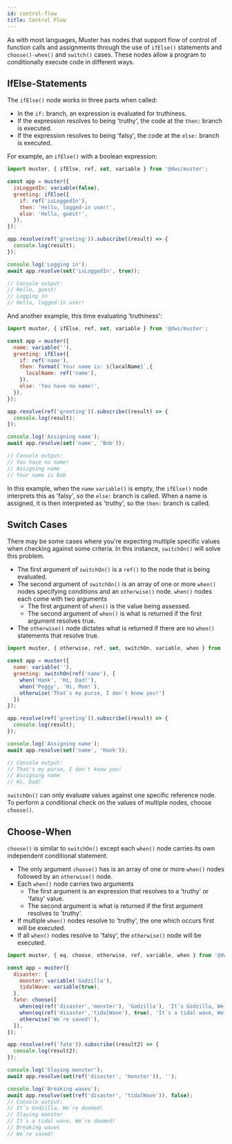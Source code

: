 ```yaml
---
id: control-flow
title: Control Flow
---
```

As with most languages, Muster has nodes that support flow of control of function calls and assignments through the use of `ifElse()` statements and `choose()-when()` and `switch()` cases. These nodes allow a program to conditionally execute code in different ways.
## IfElse-Statements
The `ifElse()` node works in three parts when called:
- In the `if:` branch, an expression is evaluated for truthiness.
- If the expression resolves to being 'truthy', the code at the `then:` branch is executed.
- If the expression resolves to being 'falsy', the code at the `else:` branch is executed.

For example, an `ifElse()` with a boolean expression:
```javascript
import muster, { ifElse, ref, set, variable } from '@dws/muster';

const app = muster({
  isLoggedIn: variable(false),
  greeting: ifElse({
    if: ref('isLoggedIn'),
    then: 'Hello, logged-in user!',
    else: 'Hello, guest!',
  }),
});

app.resolve(ref('greeting')).subscribe((result) => {
  console.log(result);
});

console.log('Logging in');
await app.resolve(set('isLoggedIn', true));

// Console output:
// Hello, guest!
// Logging in
// Hello, logged-in user!
```
And another example, this time evaluating 'truthiness':
```javascript
import muster, { ifElse, ref, set, variable } from '@dws/muster';

const app = muster({
  name: variable(''),
  greeting: ifElse({
    if: ref('name'),
    then: format(`Your name is: ${localName}`,{
      localName: ref('name'),
    }),
    else: 'You have no name!',
  }),
});

app.resolve(ref('greeting')).subscribe((result) => {
  console.log(result);
});

console.log('Assigning name');
await app.resolve(set('name', 'Bob'));

// Console output:
// You have no name!
// Assigning name
// Your name is Bob
```
In this example, when the `name` `variable()` is empty, the `ifElse()` node interprets this as 'falsy', so the `else:` branch is called. When a name is assigned, it is then interpreted as 'truthy', so the `then:` branch is called.

## Switch Cases
There may be some cases where you're expecting multiple specific values when checking against some criteria. In this instance, `switchOn()` will solve this problem.
- The first argument of `switchOn()` is a `ref()` to the node that is being evaluated.
- The second argument of `switchOn()` is an array of one or more `when()` nodes specifying conditions and an `otherwise()` node. `when()` nodes each come with two arguments
  * The first argument of `when()` is the value being assessed.
  * The second argument of `when()` is what is returned if the first argument resolves true.
- The `otherwise()` node dictates what is returned if there are no `when()` statements that resolve true.
```javascript
import muster, { otherwise, ref, set, switchOn, variable, when } from '@dws/muster';

const app = muster({
  name: variable(''),
  greeting: switchOn(ref('name'), [
    when('Hank', 'Hi, Dad!'),
    when('Peggy', 'Hi, Mom!'),
    otherwise('That`s my purse, I don`t know you!')
  ])
});

app.resolve(ref('greeting')).subscribe((result) => {
  console.log(result);
});

console.log('Assigning name');
await app.resolve(set('name', 'Hank'));

// Console output:
// That's my purse, I don't know you!
// Assigning name
// Hi, Dad!
```
`switchOn()` can only evaluate values against one specific reference node. To perform a conditional check on the values of multiple nodes, choose `choose()`.
## Choose-When
`choose()` is similar to `switchOn()` except each `when()` node carries its own independent conditional statement.
- The only argument `choose()` has is an array of one or more `when()` nodes followed by an `otherwise()` node.
- Each `when()` node carries two arguments
  * The first argument is an expression that resolves to a 'truthy' or 'falsy' value.
  * The second argument is what is returned if the first argument resolves to 'truthy'.
- If multiple `when()` nodes resolve to 'truthy', the one which occurs first will be executed.
- If all `when()` nodes resolve to 'falsy', the `otherwise()` node will be executed.

```javascript
import muster, { eq, choose, otherwise, ref, variable, when } from '@dws/muster';

const app = muster({
  disaster: {
    monster: variable('Godzilla'),
    tidalWave: variable(true),
  },
  fate: choose([
    when(eq(ref('disaster','monster'), 'Godzilla'), 'It`s Godzilla, We`re doomed!'),
    when(eq(ref('disaster','tidalWave'), true), 'It`s a tidal wave, We`re doomed!'),
    otherwise('We`re saved!'),
  ]),
});

app.resolve(ref('fate')).subscribe((result2) => {
  console.log(result2);
});

console.log('Slaying monster');
await app.resolve(set(ref('disaster', 'monster')), '');

console.log('Breaking waves');
await app.resolve(set(ref('disaster', 'tidalWave')), false);
// Console output:
// It`s Godzilla, We`re doomed!
// Slaying monster
// It`s a tidal wave, We`re doomed!
// Breaking waves
// We`re saved!
```
